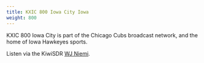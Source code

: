 ```yaml
---
title: KXIC 800 Iowa City Iowa
weight: 800
---
```

KXIC 800 Iowa City is part of the Chicago Cubs broadcast network,
and the home of Iowa Hawkeyes sports.

Listen via the KiwiSDR [WJ Niemi].

[WJ Niemi]:http://wjniemi.hopto.org:8073/?f=800.00amz6
